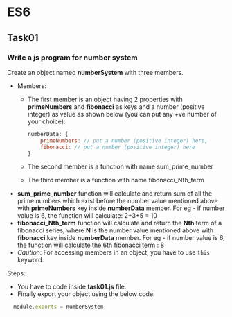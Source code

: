 # ES6
## Task01
### Write a js program for number system
Create an object named **numberSystem** with three members.
* Members: 
  * The first member is an object having 2 properties with **primeNumbers** and **fibonacci** as keys and a number (positive integer) as value as shown below (you can put any +ve number of your choice):

    ```js
    numberData: {
        primeNumbers: // put a number (positive integer) here,
        fibonacci: // put a number (positive integer) here
    }
    ```
  * The second member is a function with name sum_prime_number 
  * The third member is a function with name fibonacci_Nth_term
* **sum_prime_number** function will calculate and return sum of all the prime numbers which exist before the number value mentioned above with **primeNumbers** key inside **numberData** member. For eg - if number value is 6, the function will calculate: 2+3+5 = 10
* **fibonacci_Nth_term** function will calculate and return the **Nth** term of a fibonacci series, where **N** is the number value mentioned above with **fibonacci** key inside **numberData** member. For eg -  if number value is 6, the function will calculate the 6th fibonacci term : 8
* *Caution*: For accessing members in an object, you have to use `this` keyword.

Steps:
* You have to code inside **task01.js** file.
* Finally export your object using the below code:
```js
  module.exports = numberSystem;
  ```